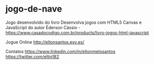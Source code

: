 # jogo-de-nave
Jogo desenvolvido do livro Desenvolva jogos com HTML5 Canvas e JavaScript  do autor Éderson Cássio - https://www.casadocodigo.com.br/products/livro-jogos-html-javascript

Jogue Online
http://eltonsantos.esy.es/

Contatos
https://www.linkedin.com/in/eltonmelosantos
https://twitter.com/eltin182
